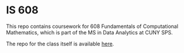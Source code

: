 # IS 608
This repo contains coursework for 608 Fundamentals of Computational Mathematics, which is part of the MS in Data Analytics at CUNY SPS.

The repo for the class itself is available [here](https://github.com/jlaurito/CUNY_IS608).
